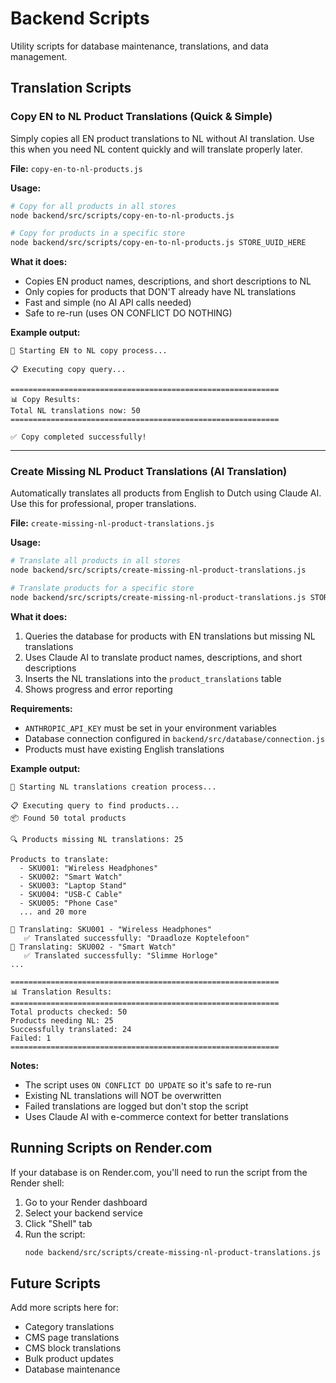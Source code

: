 # Backend Scripts

Utility scripts for database maintenance, translations, and data management.

## Translation Scripts

### Copy EN to NL Product Translations (Quick & Simple)

Simply copies all EN product translations to NL without AI translation.
Use this when you need NL content quickly and will translate properly later.

**File:** `copy-en-to-nl-products.js`

**Usage:**

```bash
# Copy for all products in all stores
node backend/src/scripts/copy-en-to-nl-products.js

# Copy for products in a specific store
node backend/src/scripts/copy-en-to-nl-products.js STORE_UUID_HERE
```

**What it does:**
- Copies EN product names, descriptions, and short descriptions to NL
- Only copies for products that DON'T already have NL translations
- Fast and simple (no AI API calls needed)
- Safe to re-run (uses ON CONFLICT DO NOTHING)

**Example output:**
```
🔄 Starting EN to NL copy process...

📋 Executing copy query...

============================================================
📊 Copy Results:
Total NL translations now: 50
============================================================

✅ Copy completed successfully!
```

---

### Create Missing NL Product Translations (AI Translation)

Automatically translates all products from English to Dutch using Claude AI.
Use this for professional, proper translations.

**File:** `create-missing-nl-product-translations.js`

**Usage:**

```bash
# Translate all products in all stores
node backend/src/scripts/create-missing-nl-product-translations.js

# Translate products for a specific store
node backend/src/scripts/create-missing-nl-product-translations.js STORE_UUID_HERE
```

**What it does:**
1. Queries the database for products with EN translations but missing NL translations
2. Uses Claude AI to translate product names, descriptions, and short descriptions
3. Inserts the NL translations into the `product_translations` table
4. Shows progress and error reporting

**Requirements:**
- `ANTHROPIC_API_KEY` must be set in your environment variables
- Database connection configured in `backend/src/database/connection.js`
- Products must have existing English translations

**Example output:**
```
🔄 Starting NL translations creation process...

📋 Executing query to find products...
📦 Found 50 total products

🔍 Products missing NL translations: 25

Products to translate:
  - SKU001: "Wireless Headphones"
  - SKU002: "Smart Watch"
  - SKU003: "Laptop Stand"
  - SKU004: "USB-C Cable"
  - SKU005: "Phone Case"
  ... and 20 more

🔄 Translating: SKU001 - "Wireless Headphones"
   ✅ Translated successfully: "Draadloze Koptelefoon"
🔄 Translating: SKU002 - "Smart Watch"
   ✅ Translated successfully: "Slimme Horloge"
...

============================================================
📊 Translation Results:
============================================================
Total products checked: 50
Products needing NL: 25
Successfully translated: 24
Failed: 1
============================================================
```

**Notes:**
- The script uses `ON CONFLICT DO UPDATE` so it's safe to re-run
- Existing NL translations will NOT be overwritten
- Failed translations are logged but don't stop the script
- Uses Claude AI with e-commerce context for better translations

## Running Scripts on Render.com

If your database is on Render.com, you'll need to run the script from the Render shell:

1. Go to your Render dashboard
2. Select your backend service
3. Click "Shell" tab
4. Run the script:
   ```bash
   node backend/src/scripts/create-missing-nl-product-translations.js
   ```

## Future Scripts

Add more scripts here for:
- Category translations
- CMS page translations
- CMS block translations
- Bulk product updates
- Database maintenance
